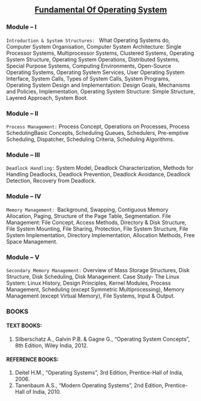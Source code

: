 ## <center><u>Fundamental Of Operating System</u></center>

### Module – I

`Introduction & System Structures: ` What Operating Systems do, Computer System
Organisation, Computer System Architecture: Single Processor Systems, Multiprocessor
Systems, Clustered Systems, Operating System Structure, Operating System Operations,
Distributed Systems, Special Purpose Systems, Computing Environments, Open-Source
Operating Systems, Operating System Services, User Operating System Interface,
System Calls, Types of System Calls, System Programs, Operating System Design and
Implementation: Design Goals, Mechanisms and Policies, Implementation, Operating
System Structure: Simple Structure, Layered Approach, System Boot.

### Module – II

`Process Management:` Process Concept, Operations on Processes, Process SchedulingBasic Concepts, Scheduling Queues, Schedulers, Pre-emptive Scheduling, Dispatcher,
Scheduling Criteria, Scheduling Algorithms.

### Module – III

`Deadlock Handling:` System Model, Deadlock Characterization, Methods for Handling
Deadlocks, Deadlock Prevention, Deadlock Avoidance, Deadlock Detection, Recovery
from Deadlock.

### Module – IV

`Memory Management: `Background, Swapping, Contiguous Memory Allocation, Paging,
Structure of the Page Table, Segmentation.
File Management: File Concept, Access Methods, Directory & Disk Structure, File
System Mounting, File Sharing, Protection, File System Structure, File System
Implementation, Directory Implementation, Allocation Methods, Free Space
Management.

### Module – V

`Secondary Memory Management:` Overview of Mass Storage Structures, Disk Structure,
Disk Scheduling, Disk Management.
Case Study- The Linux System: Linux History, Design Principles, Kernel Modules,
Process Management, Scheduling (except Symmetric Multiprocessing), Memory
Management (except Virtual Memory), File Systems, Input & Output.

### BOOKS

#### TEXT BOOKS:

1. Silberschatz A., Galvin P.B. & Gagne G., “Operating System Concepts”, 8th Edition, Wiley India, 2012.

#### REFERENCE BOOKS:

1. Deitel H.M., “Operating Systems”, 3rd Edition, Prentice-Hall of India, 2006.
2. Tanenbaum A.S., “Modern Operating Systems”, 2nd Edition, Prentice-Hall of India, 2010.
